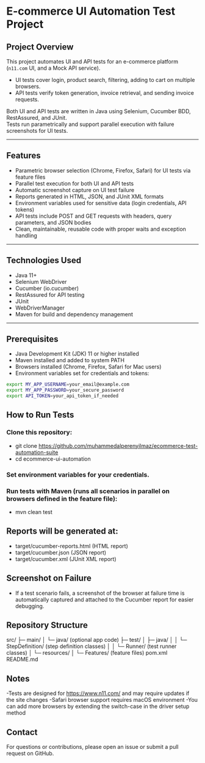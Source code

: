# E-commerce UI Automation Test Project

## Project Overview
This project automates UI and API tests for an e-commerce platform (`n11.com` UI, and a Mock API service).
- UI tests cover login, product search, filtering, adding to cart on multiple browsers.
- API tests verify token generation, invoice retrieval, and sending invoice requests.

Both UI and API tests are written in Java using Selenium, Cucumber BDD, RestAssured, and JUnit.  
Tests run parametrically and support parallel execution with failure screenshots for UI tests.

---

## Features
- Parametric browser selection (Chrome, Firefox, Safari) for UI tests via feature files
- Parallel test execution for both UI and API tests
- Automatic screenshot capture on UI test failure
- Reports generated in HTML, JSON, and JUnit XML formats
- Environment variables used for sensitive data (login credentials, API tokens)
- API tests include POST and GET requests with headers, query parameters, and JSON bodies
- Clean, maintainable, reusable code with proper waits and exception handling
---

## Technologies Used

- Java 11+
- Selenium WebDriver
- Cucumber (io.cucumber)
- RestAssured for API testing
- JUnit
- WebDriverManager
- Maven for build and dependency management

---

## Prerequisites

- Java Development Kit (JDK) 11 or higher installed
- Maven installed and added to system PATH
- Browsers installed (Chrome, Firefox, Safari for Mac users)
- Environment variables set for credentials and tokens:

```bash
export MY_APP_USERNAME=your_email@example.com
export MY_APP_PASSWORD=your_secure_password
export API_TOKEN=your_api_token_if_needed
```
## How to Run Tests

 ### Clone this repository:
- git clone https://github.com/muhammedalperenyilmaz/ecommerce-test-automation-suite
- cd ecommerce-ui-automation

### Set environment variables for your credentials.

### Run tests with Maven (runs all scenarios in parallel on browsers defined in the feature file):
- mvn clean test

 ## Reports will be generated at:
- target/cucumber-reports.html (HTML report)
- target/cucumber.json (JSON report)
- target/cucumber.xml (JUnit XML report)

 ## Screenshot on Failure
- If a test scenario fails, a screenshot of the browser at failure time is automatically captured and attached to the Cucumber report for easier debugging.

## Repository Structure
src/
├─ main/
│   └─ java/ (optional app code)
├─ test/
│   ├─ java/
│   │   └─ StepDefinition/ (step definition classes)
│   │   └─ Runner/ (test runner classes)
│   └─ resources/
│       └─ Features/ (feature files)
pom.xml
README.md
 ## Notes
-Tests are designed for https://www.n11.com/ and may require updates if the site changes
-Safari browser support requires macOS environment
-You can add more browsers by extending the switch-case in the driver setup method

## Contact
For questions or contributions, please open an issue or submit a pull request on GitHub.
